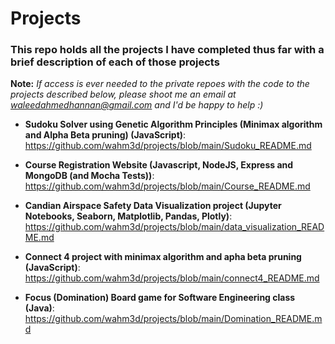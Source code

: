 # Projects
### This repo holds all the projects I have completed thus far with a brief description of each of those projects

**Note:** _If access is ever needed to the private repoes with the code to the projects described below, please shoot me an email at waleedahmedhannan@gmail.com and I'd be happy to help :)_

* **Sudoku Solver using Genetic Algorithm Principles (Minimax algorithm and Alpha Beta pruning) (JavaScript)**: 
https://github.com/wahm3d/projects/blob/main/Sudoku_README.md

* **Course Registration Website (Javascript, NodeJS, Express and MongoDB (and Mocha Tests))**:
https://github.com/wahm3d/projects/blob/main/Course_README.md

* **Candian Airspace Safety Data Visualization project (Jupyter Notebooks, Seaborn, Matplotlib, Pandas, Plotly)**:
https://github.com/wahm3d/projects/blob/main/data_visualization_README.md

* **Connect 4 project with minimax algorithm and apha beta pruning (JavaScript)**:
https://github.com/wahm3d/projects/blob/main/connect4_README.md

* **Focus (Domination) Board game for Software Engineering class (Java)**:
https://github.com/wahm3d/projects/blob/main/Domination_README.md


